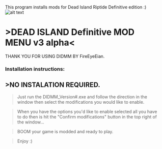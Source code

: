 This program installs mods for Dead Island Riptide Definitive edition :)
![alt text](https://i.imgur.com/NBClJBt.png)

# >DEAD ISLAND Definitive MOD MENU v3 alpha<

THANK YOU FOR USING DIDMM BY FireEyeEian.

### Installation instructions:

## >NO INSTALATION REQUIRED. 

>Just run the DIDMM_Version#.exe and follow the direction in the window then select the modifications you would like to enable.  

>When you have the options you'd like to enable selected all you have to do then is hit the "Confirm modifications" button in the top right of the window...  

>BOOM your game is modded and ready to play.  

>Enjoy :)  
